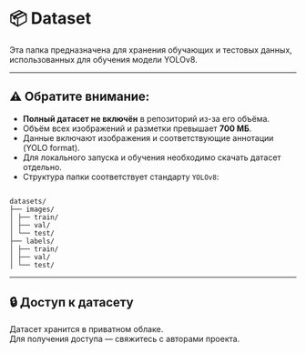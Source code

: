 # 📦 Dataset

Эта папка предназначена для хранения обучающих и тестовых данных, использованных для обучения модели YOLOv8.

---

## ⚠️ Обратите внимание:

- **Полный датасет не включён** в репозиторий из-за его объёма.
- Объём всех изображений и разметки превышает **700 МБ**.
- Данные включают изображения и соответствующие аннотации (YOLO format).
- Для локального запуска и обучения необходимо скачать датасет отдельно.
- Структура папки соответствует стандарту `YOLOv8`:
```

datasets/  
├── images/  
│ ├── train/  
│ ├── val/  
│ └── test/  
├── labels/  
│ ├── train/  
│ ├── val/  
│ └── test/

```

---

## 🔒 Доступ к датасету

Датасет хранится в приватном облаке.  
Для получения доступа — свяжитесь с авторами проекта.
